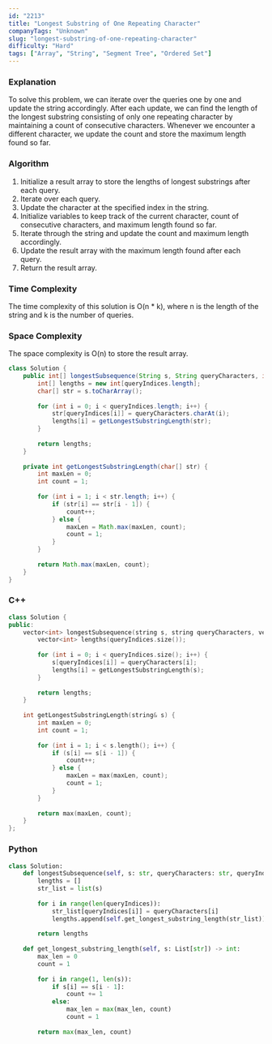 ```yaml
---
id: "2213"
title: "Longest Substring of One Repeating Character"
companyTags: "Unknown"
slug: "longest-substring-of-one-repeating-character"
difficulty: "Hard"
tags: ["Array", "String", "Segment Tree", "Ordered Set"]
---
```


### Explanation
To solve this problem, we can iterate over the queries one by one and update the string accordingly. After each update, we can find the length of the longest substring consisting of only one repeating character by maintaining a count of consecutive characters. Whenever we encounter a different character, we update the count and store the maximum length found so far.

### Algorithm
1. Initialize a result array to store the lengths of longest substrings after each query.
2. Iterate over each query.
3. Update the character at the specified index in the string.
4. Initialize variables to keep track of the current character, count of consecutive characters, and maximum length found so far.
5. Iterate through the string and update the count and maximum length accordingly.
6. Update the result array with the maximum length found after each query.
7. Return the result array.

### Time Complexity
The time complexity of this solution is O(n * k), where n is the length of the string and k is the number of queries.

### Space Complexity
The space complexity is O(n) to store the result array.

```java
class Solution {
    public int[] longestSubsequence(String s, String queryCharacters, int[] queryIndices) {
        int[] lengths = new int[queryIndices.length];
        char[] str = s.toCharArray();
        
        for (int i = 0; i < queryIndices.length; i++) {
            str[queryIndices[i]] = queryCharacters.charAt(i);
            lengths[i] = getLongestSubstringLength(str);
        }
        
        return lengths;
    }
    
    private int getLongestSubstringLength(char[] str) {
        int maxLen = 0;
        int count = 1;
        
        for (int i = 1; i < str.length; i++) {
            if (str[i] == str[i - 1]) {
                count++;
            } else {
                maxLen = Math.max(maxLen, count);
                count = 1;
            }
        }
        
        return Math.max(maxLen, count);
    }
}
```

### C++
```cpp
class Solution {
public:
    vector<int> longestSubsequence(string s, string queryCharacters, vector<int>& queryIndices) {
        vector<int> lengths(queryIndices.size());
        
        for (int i = 0; i < queryIndices.size(); i++) {
            s[queryIndices[i]] = queryCharacters[i];
            lengths[i] = getLongestSubstringLength(s);
        }
        
        return lengths;
    }
    
    int getLongestSubstringLength(string& s) {
        int maxLen = 0;
        int count = 1;
        
        for (int i = 1; i < s.length(); i++) {
            if (s[i] == s[i - 1]) {
                count++;
            } else {
                maxLen = max(maxLen, count);
                count = 1;
            }
        }
        
        return max(maxLen, count);
    }
};
```

### Python
```python
class Solution:
    def longestSubsequence(self, s: str, queryCharacters: str, queryIndices: List[int]) -> List[int]:
        lengths = []
        str_list = list(s)
        
        for i in range(len(queryIndices)):
            str_list[queryIndices[i]] = queryCharacters[i]
            lengths.append(self.get_longest_substring_length(str_list))
        
        return lengths
    
    def get_longest_substring_length(self, s: List[str]) -> int:
        max_len = 0
        count = 1
        
        for i in range(1, len(s)):
            if s[i] == s[i - 1]:
                count += 1
            else:
                max_len = max(max_len, count)
                count = 1
        
        return max(max_len, count)
```